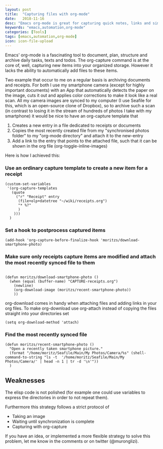 ```yaml
---
layout: post
title:  "Capturing files with org-mode"
date:   2018-11-16
desc: "Emacs org-mode is great for capturing quick notes, links and similiar text based resources. However sometimes it can come in handy to store or archive a file"
keywords: "emacs,automation,org-mode"
categories: [Tools]
tags: [emacs,automation,org-mode]
icon: icon-file-upload
---
```



Emacs' org-mode is a fascinating tool to document, plan, structure and archive daily tasks, texts and todos. The org-capture command is at the core of, well, capturing new items into your organized storage. However it lacks the ability to automatically add files to these items. 

Two example that occur to me on a regular basis is archiving documents and receipts. For both I use my smartphone camera (except for highly important documents) with an App that automatically detects the paper on the image, cuts it out and applies color corrections to make it look like a real scan. All my camera images are synced to my computer (I use Seafile for this, which is an open-source clone of Dropbox), so to archive such a scan (in contrast to losing it in the stream of hundreds of photos I take with my smartphone) it would be nice to have an org-capture template that 

1. Creates a new entry in a file dedicated to receipts or documents
2. Copies the most recently created file from my "synchronised photos folder" to my "org-mode directory" and attach it to the new-entry
3. Add a link to the entry that points to the attached file, such that it can be shown in the org file (org-toggle-inline-images)

Here is how I achieved this:

### Use an ordinary capture template to create a new item for a receipt

```
(custom-set-variables
 '(org-capture-templates
   (quote
     ("r" "Receipt" entry
      (file+olp+datetree "~/wiki/receipts.org")
      "* %?"
      )
    )))
  )
 ``` 

### Set a hook to postprocess captured items

```
(add-hook 'org-capture-before-finalize-hook 'moritzs/download-smartphone-photo)
```

### Make sure only receipts capture items are modified and attach the most recently synced file to them


```

(defun moritzs/download-smartphone-photo ()
  (when (equal (buffer-name) "CAPTURE-receipts.org")
    (newline)
    (org-download-image (moritzs/recent-smartphone-photo))
    ))
```

org-download comes in handy when attaching files and adding links in your org files. To make org-download use org-attach instead of copying the files straight into your directories set 

```
(setq org-download-method 'attach)
```

### Find the most recently synced file

```
(defun moritzs/recent-smartphone-photo ()
  "Open a recently taken smartphone picture."
  (format "/home/moritz/Seafile/Main/My Photos/Camera/%s" (shell-command-to-string "ls -t  '/home/moritz/Seafile/Main/My Photos/Camera/' | head -n 1 | tr -d '\n'"))
  )
```

## Weaknesses

The elisp code is not polished (for example one could use variables to express the directories in order to not repeat them).

Furthermore this strategy follows a strict protocol of 

- Taking an image
- Waiting until synchronization is complete
- Capturing with org-capture

If you have an idea, or implemented a more flexible strategy to solve this problem, let me know in the comments or on twitter (@muronglizi).
